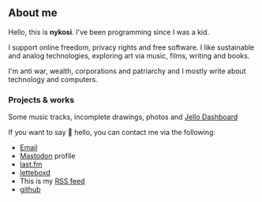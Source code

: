 
## About me

Hello, this is **nykosi**. I've been programming since I was a kid. 

I support online freedom, privacy rights and free software. I like sustainable and analog technologies, exploring art via music, films, writing and books.

I'm anti war, wealth, corporations and patriarchy and I mostly write about technology and computers.


### Projects & works
Some music tracks, incomplete drawings, photos and [Jello Dashboard](https://github.com/nicksiv/jello-dashboard)

If you want to say 👋 hello, you can contact me via the following:

- [Email](mailto:nicksiv@disroot.org)
- [Mastodon](https://octodon.social/@nicksiv) profile
- [last.fm](https://www.last.fm/user/nicksiv)
- [letteboxd](https://letterboxd.com/nykosi/)
- This is my [RSS feed](https://indict.us/index.xml)
- [github](https://github.com/nicksiv/)
